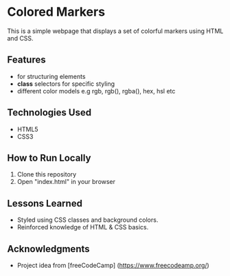 # Colored Markers
This is a simple webpage that displays a set of colorful markers using HTML and CSS.

## Features
- <div> for structuring elements
- **class** selectors for specific styling
- different color models e.g rgb, rgb(), rgba(), hex, hsl etc

## Technologies Used
- HTML5
- CSS3

## How to Run Locally
1. Clone this repository
2. Open "index.html" in your browser

## Lessons Learned
- Styled using CSS classes and background colors.
- Reinforced knowledge of HTML & CSS basics.

## Acknowledgments
- Project idea from 
[freeCodeCamp] (https://www.freecodeamp.org/)
